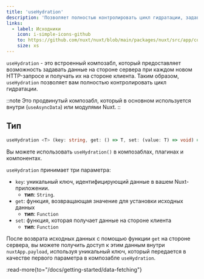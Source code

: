 ```yaml
---
title: 'useHydration'
description: 'Позволяет полностью контролировать цикл гидратации, задавать и получать данные с сервера.'
links:
  - label: Исходники
    icon: i-simple-icons-github
    to: https://github.com/nuxt/nuxt/blob/main/packages/nuxt/src/app/composables/hydrate.ts
    size: xs
---
```


`useHydration` - это встроенный композабл, который предоставляет возможность задавать данные на стороне сервера при каждом новом HTTP-запросе и получать их на стороне клиента. Таким образом, `useHydration` позволяет вам полностью контролировать цикл гидратации.

::note
Это продвинутый композабл, который в основном используется внутри (`useAsyncData`) или модулями Nuxt.
::

## Тип

```ts [signature]
useHydration <T> (key: string, get: () => T, set: (value: T) => void) => {}
```

Вы можете использовать `useHydration()` в композаблах, плагинах и компонентах.

`useHydration` принимает три параметра:

- `key`: уникальный ключ, идентифицирующий данные в вашем Nuxt-приложении.
  - **тип**: `String`.
- `get`: функция, возвращающая значение для установки исходных данных
  - **тип**: `Function`
- `set`: функция, которая получает данные на стороне клиента
  - **тип**: `Function`

После возврата исходных данных с помощью функции `get` на стороне сервера, вы можете получить доступ к этим данным внутри `nuxtApp.payload`, используя уникальный ключ, который передается в качестве первого параметра в композабле `useHydration`.

:read-more{to="/docs/getting-started/data-fetching"}
